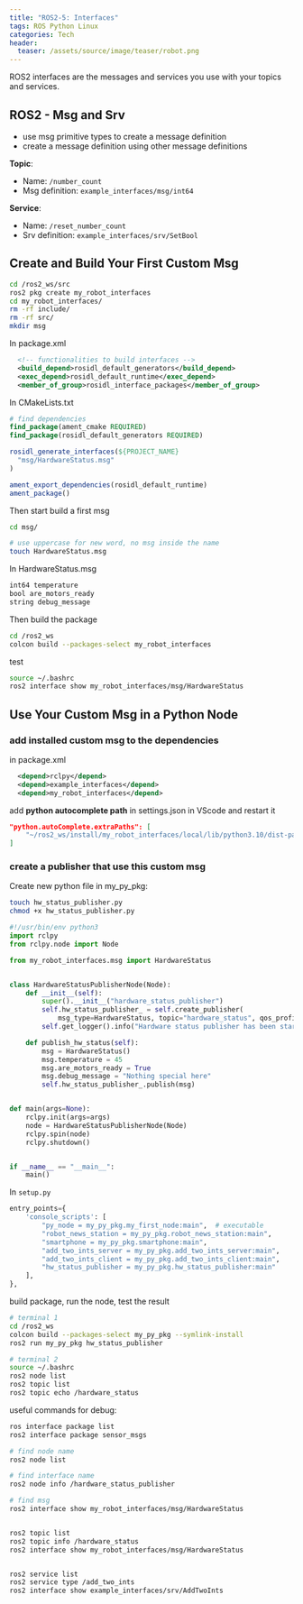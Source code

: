 ```yaml
---
title: "ROS2-5: Interfaces"
tags: ROS Python Linux
categories: Tech
header:
  teaser: /assets/source/image/teaser/robot.png
---
```


ROS2 interfaces are the messages and services you use with your topics and services.

## ROS2 - Msg and Srv

 - use msg primitive types to create a message definition
 - create a message definition using other message definitions

**Topic**:
 - Name: `/number_count`
 - Msg definition: `example_interfaces/msg/int64`

**Service**:
 - Name: `/reset_number_count`
 - Srv definition: `example_interfaces/srv/SetBool`


## Create and Build Your First Custom Msg

```bash
cd /ros2_ws/src
ros2 pkg create my_robot_interfaces 
cd my_robot_interfaces/
rm -rf include/
rm -rf src/
mkdir msg

```
In package.xml
```xml
  <!-- functionalities to build interfaces -->
  <build_depend>rosidl_default_generators</build_depend>
  <exec_depend>rosidl_default_runtime</exec_depend>
  <member_of_group>rosidl_interface_packages</member_of_group>
```

In CMakeLists.txt
```cmake
# find dependencies
find_package(ament_cmake REQUIRED)
find_package(rosidl_default_generators REQUIRED)

rosidl_generate_interfaces(${PROJECT_NAME}
  "msg/HardwareStatus.msg"
)

ament_export_dependencies(rosidl_default_runtime)
ament_package()
```

Then start build a first msg
```bash
cd msg/

# use uppercase for new word, no msg inside the name
touch HardwareStatus.msg
```

In HardwareStatus.msg
```txt
int64 temperature
bool are_motors_ready
string debug_message
```

Then build the package
```bash
cd /ros2_ws
colcon build --packages-select my_robot_interfaces
```

test
```bash
source ~/.bashrc
ros2 interface show my_robot_interfaces/msg/HardwareStatus
```

## Use Your Custom Msg in a Python Node

### add installed custom msg to the dependencies
in package.xml
```xml
  <depend>rclpy</depend>
  <depend>example_interfaces</depend>
  <depend>my_robot_interfaces</depend>
```

add **python autocomplete path** in settings.json in VScode and restart it
```json
"python.autoComplete.extraPaths": [
    "~/ros2_ws/install/my_robot_interfaces/local/lib/python3.10/dist-packages/my_robot_interfaces/"
]
```

### create a publisher that use this custom msg

Create new python file in my_py_pkg:
```bash
touch hw_status_publisher.py
chmod +x hw_status_publisher.py
```




```python
#!/usr/bin/env python3
import rclpy
from rclpy.node import Node

from my_robot_interfaces.msg import HardwareStatus


class HardwareStatusPublisherNode(Node):
    def __init__(self):
        super().__init__("hardware_status_publisher")
        self.hw_status_publisher_ = self.create_publisher(
            msg_type=HardwareStatus, topic="hardware_status", qos_profile=10)
        self.get_logger().info("Hardware status publisher has been started!")

    def publish_hw_status(self):
        msg = HardwareStatus()
        msg.temperature = 45
        msg.are_motors_ready = True
        msg.debug_message = "Nothing special here"
        self.hw_status_publisher_.publish(msg)


def main(args=None):
    rclpy.init(args=args)
    node = HardwareStatusPublisherNode(Node)
    rclpy.spin(node)
    rclpy.shutdown()


if __name__ == "__main__":
    main()

```


In `setup.py`
```python
entry_points={
    'console_scripts': [
        "py_node = my_py_pkg.my_first_node:main",  # executable
        "robot_news_station = my_py_pkg.robot_news_station:main",
        "smartphone = my_py_pkg.smartphone:main",
        "add_two_ints_server = my_py_pkg.add_two_ints_server:main",
        "add_two_ints_client = my_py_pkg.add_two_ints_client:main",
        "hw_status_publisher = my_py_pkg.hw_status_publisher:main"
    ],
},
```

build package, run the node, test the result
```bash
# terminal 1
cd /ros2_ws
colcon build --packages-select my_py_pkg --symlink-install
ros2 run my_py_pkg hw_status_publisher

# terminal 2
source ~/.bashrc
ros2 node list
ros2 topic list
ros2 topic echo /hardware_status
```


useful commands for debug:
```bash
ros interface package list
ros2 interface package sensor_msgs

# find node name
ros2 node list 

# find interface name
ros2 node info /hardware_status_publisher

# find msg
ros2 interface show my_robot_interfaces/msg/HardwareStatus


ros2 topic list
ros2 topic info /hardware_status
ros2 interface show my_robot_interfaces/msg/HardwareStatus


ros2 service list
ros2 service type /add_two_ints
ros2 interface show example_interfaces/srv/AddTwoInts
```